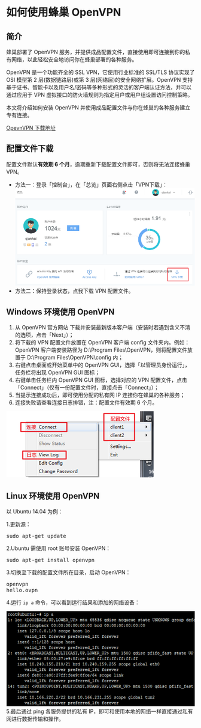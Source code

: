 # 如何使用蜂巢 OpenVPN

## 简介

蜂巢部署了 OpenVPN 服务，并提供成品配置文件，直接使用即可连接到你的私有网络，以此轻松安全地访问你在蜂巢部署的各种服务。

OpenVPN 是一个功能齐全的 SSL VPN，它使用行业标准的 SSL/TLS 协议实现了 OSI 模型第 2 层(数据链路层)或第 3 层(网络层)的安全网络扩展。OpenVPN 支持基于证书、智能卡以及用户名/密码等多种形式的灵活的客户端认证方法，并可以通过应用于 VPN 虚拟接口的防火墙规则为指定用户或用户组设置访问控制策略。

本文将介绍如何安装 OpenVPN 并使用成品配置文件与你在蜂巢的各种服务建立专有连接。

[OpevnVPN 下载地址](https://openvpn.net/index.php/open-source/downloads.html)


## 配置文件下载

配置文件默认**有效期 6 个月**，逾期重新下载配置文件即可，否则将无法连接蜂巢 VPN。

* 方法一：登录「控制台」，在「总览」页面右侧点击「VPN下载」：![](../image/如何使用蜂巢OpenVPN-配置文件下载.png)
* 方法二：保持登录状态，点我下载 VPN 配置文件。


## Windows 环境使用 OpenVPN
1. 从 OpenVPN 官方网站 下载并安装最新版本客户端（安装时若遇到含义不清的选项，点击「Next」）；
2. 将下载的 VPN 配置文件放置在 OpenVPN 客户端 config 文件夹内。例如：OpenVPN 客户端安装路径为 D:\Program Files\OpenVPN，则将配置文件放置于 D:\Program Files\OpenVPN\config 内；
3. 右键点击桌面或开始菜单中的 OpenVPN GUI，选择「以管理员身份运行」，任务栏将出现 OpenVPN GUI 图标；
4. 右键单击任务栏内 OpenVPN GUI 图标，选择对应的 VPN 配置文件，点击「Connect」（仅有一份配置文件时，直接点击「Connect」）；
5. 当提示连接成功后，即可使用分配的私有网 IP 连接你在蜂巢的各种服务；
6. 连接失败请查看连接日志排错，注：配置文件有效期 6 个月。

![](../image/如何使用蜂巢OpenVPN-Windows.png)


## Linux 环境使用 OpenVPN
以 Ubuntu 14.04 为例：

1.更新源：<pre>sudo apt-get update</pre>
2.Ubuntu 需使用 root 账号安装 OpenVPN：<pre>sudo apt-get install openvpn</pre>
3.切换至下载的配置文件所在目录，启动 OpenVPN：<pre>openvpn hello.ovpn</pre>
4.运行 <code>ip a</code> 命令，可以看到运行结果和添加的网络设备：

![](../image/如何使用蜂巢OpenVPN-Ubuntu.png)
5.最后通过 ping 各服务提供的私有 IP，即可和使用本地的网络一样直接通过私有网进行数据传输和操作。

